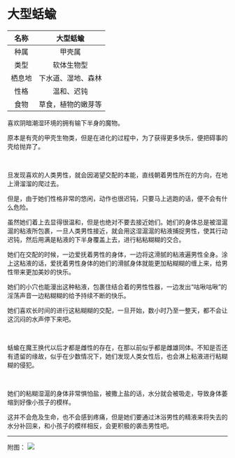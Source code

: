 # 大型蛞蝓

|名称|大型蛞蝓|
|:-:|:-:|
|种属|甲壳属|
|类型|软体生物型|
|栖息地|下水道、湿地、森林|
|性格|温和、迟钝|
|食物|草食，植物的嫩芽等|

喜欢阴暗潮湿环境的拥有输下半身的魔物。

原本是有壳的甲壳生物类，但是在进化的过程中，为了获得更多快乐，便把碍事的壳给抛弃了。

<br>

旦发现喜欢的人类男性，就会因渴望交配的本能，直线朝着男性所在的方向，在地上滑溜溜的爬过去。

但是，由于她们性格非常的悠闲，动作也很迟钝，只要马上逃跑的话，便不会有什么危险。

虽然她们着上去显得很温和，但是也绝对不要去接近她们。她们的身体总是被湿滬滬的粘液所包裹，一旦人类男性接近，就会用这湿滬滬的粘液捕捉男性，使其行动迟钝，然后用满是粘液的下半身覆盖上去，进行粘粘糊糊的交合。

她们在交配的时候，一边爱抚着男性的身体，一边将这滑腻的粘液遍男性全身。涂上这粘液的话，爱抚着男性身体的她们的滑腻身体就能更加粘糊糊的缠上来，给男性带来更加美妙的快乐。

她们的小穴也能漫出这种粘液，包裹住结合着的男性性器，一边发出“咕啾咕啾”的淫荡声音一边粘糊糊的给予持续不断的快乐。

她们喜欢长时间的进行这粘糊糊的交配，一旦开始，数小时乃至一整天，都不会让这沉闷的水声停下来吧。

<br>

蛞蝓在魔王换代以后才都是雌性的存在，在那以前似乎都是雌雄同体。不知是否还有遗留的缘故，似乎在少数情况下，她们发现人类女性后，也会淋上粘液进行粘糊糊的侵犯。

<br>

她们的粘糊湿滬的身体非常惧怕盐，被撒上盐的话，水分就会被吸走，导致身体萎缩到好像小孩子的模样。

这并不会危及生命，也不会感到疼痛，但是她们要通过沐浴男性的精液来将失去的水分补回来，和小孩子的模样相反，会更积极的袭击男性吧。

---

附图： ![](img/魔物娘图鉴I/136-137大型蛞蝓.jpg)